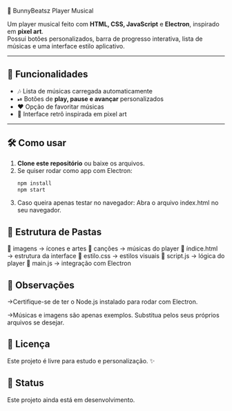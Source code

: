 🎵 BunnyBeatsz Player Musical

Um player musical feito com **HTML, CSS, JavaScript** e **Electron**, inspirado em **pixel art**.  
Possui botões personalizados, barra de progresso interativa, lista de músicas e uma interface estilo aplicativo.

---

## 🚀 Funcionalidades
- 🎶 Lista de músicas carregada automaticamente  
- ⏯ Botões de **play, pause e avançar** personalizados  
- ❤️ Opção de favoritar músicas  
- 🎨 Interface retrô inspirada em pixel art  

---

## 🛠 Como usar
1. **Clone este repositório** ou baixe os arquivos.
2. Se quiser rodar como app com Electron:
   ```bash
   npm install
   npm start
3. Caso queira apenas testar no navegador:
Abra o arquivo index.html no seu navegador.   

## 📂 Estrutura de Pastas

📁 imagens       → ícones e artes
📁 canções       → músicas do player
📄 índice.html   → estrutura da interface
📄 estilo.css    → estilos visuais
📄 script.js     → lógica do player
📄 main.js       → integração com Electron

## 📝 Observações

→Certifique-se de ter o Node.js instalado para rodar com Electron.

→Músicas e imagens são apenas exemplos. Substitua pelos seus próprios arquivos se desejar.

## 📜 Licença

Este projeto é livre para estudo e personalização. ✨

## 🚧 Status

Este projeto ainda está em desenvolvimento.